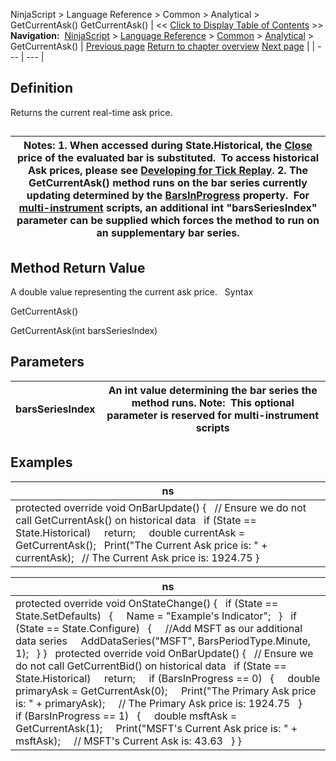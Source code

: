 ﻿
NinjaScript > Language Reference > Common > Analytical > GetCurrentAsk()
GetCurrentAsk()
| << [Click to Display Table of Contents](getcurrentask.md) >> **Navigation:**     [NinjaScript](ninjascript-1.md) > [Language Reference](language_reference_wip-1.md) > [Common](common-1.md) > [Analytical](market_data-1.md) > GetCurrentAsk() | [Previous page](crossbelow-1.md) [Return to chapter overview](market_data-1.md) [Next page](getcurrentaskvolume-1.md) |
| --- | --- |
## Definition
Returns the current real-time ask price.
## 
| Notes:  1. When accessed during State.Historical, the [Close](close-1.md) price of the evaluated bar is substituted.  To access historical Ask prices, please see [Developing for Tick Replay](developing_for__tick_replay-1.md). 2. The GetCurrentAsk() method runs on the bar series currently updating determined by the [BarsInProgress](barsinprogress-1.md) property.  For [multi-instrument](multi-time_frame__instruments-1.md) scripts, an additional int "barsSeriesIndex" parameter can be supplied which forces the method to run on an supplementary bar series. |
| --- |
## 
## 
## Method Return Value
A double value representing the current ask price.
 
Syntax  

GetCurrentAsk()  

GetCurrentAsk(int barsSeriesIndex)
 
## Parameters
| barsSeriesIndex | An int value determining the bar series the method runs. Note:  This optional parameter is reserved for multi-instrument scripts |
| --- | --- |
## 
## 
## Examples
| ns |
| --- |
| protected override void OnBarUpdate() {    // Ensure we do not call GetCurrentAsk() on historical data    if (State == State.Historical)      return;      double currentAsk = GetCurrentAsk();    Print("The Current Ask price is: " + currentAsk);    // The Current Ask price is: 1924.75 } |

| ns |
| --- |
| protected override void OnStateChange() {    if (State == State.SetDefaults)    {      Name = "Example's Indicator";    }    if (State == State.Configure)    {      //Add MSFT as our additional data series      AddDataSeries("MSFT", BarsPeriodType.Minute, 1);    } }   protected override void OnBarUpdate() {    // Ensure we do not call GetCurrentBid() on historical data    if (State == State.Historical)      return;      if (BarsInProgress == 0)    {      double primaryAsk = GetCurrentAsk(0);      Print("The Primary Ask price is: " + primaryAsk);      // The Primary Ask price is: 1924.75    }      if (BarsInProgress == 1)    {      double msftAsk = GetCurrentAsk(1);      Print("MSFT's Current Ask price is: " + msftAsk);      // MSFT's Current Ask is: 43.63    } } |

